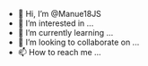 - 👋 Hi, I’m @Manue18JS
- 👀 I’m interested in ...
- 🌱 I’m currently learning ...
- 💞️ I’m looking to collaborate on ...
- 📫 How to reach me ...

<!---
Manue18JS/Manue18JS is a ✨ special ✨ repository because its `README.md` (this file) appears on your GitHub profile.
You can click the Preview link to take a look at your changes.
--->
